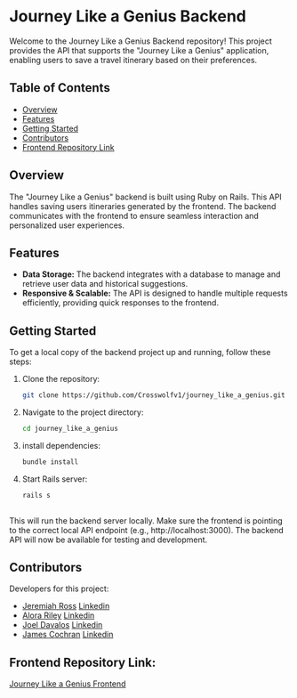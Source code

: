 # Journey Like a Genius Backend

Welcome to the Journey Like a Genius Backend repository! This project provides the API that supports the "Journey Like a Genius" application, enabling users to save a travel itinerary based on their preferences.

## Table of Contents
- [Overview](#overview)
- [Features](#features)
- [Getting Started](#getting-started)
- [Contributors](#contributors)
- [Frontend Repository Link](#frontend-repository-link)

## Overview
The "Journey Like a Genius" backend is built using Ruby on Rails. This API handles saving users itineraries generated by the frontend. The backend communicates with the frontend to ensure seamless interaction and personalized user experiences.

## Features
- **Data Storage:** The backend integrates with a database to manage and retrieve user data and historical suggestions.
- **Responsive & Scalable:** The API is designed to handle multiple requests efficiently, providing quick responses to the frontend.

## Getting Started
To get a local copy of the backend project up and running, follow these steps:

1. Clone the repository:
   ```bash
   git clone https://github.com/Crosswolfv1/journey_like_a_genius.git

2. Navigate to the project directory:
   ```bash
   cd journey_like_a_genius

3. install dependencies:
   ```bash
   bundle install
   
4. Start Rails server:
   ```bash
   rails s
  
This will run the backend server locally. Make sure the frontend is pointing to the correct local API endpoint (e.g., http://localhost:3000).
The backend API will now be available for testing and development.

## Contributors

Developers for this project:
 - [Jeremiah Ross](https://github.com/Crosswolfv1) [Linkedin](https://www.linkedin.com/in/jeremiahross/)
 - [Alora Riley](https://github.com/aloraalee) [Linkedin](https://www.linkedin.com/in/alorariley/)
 - [Joel Davalos](https://github.com/jdavalos98) [Linkedin](https://www.linkedin.com/in/joeldavalos/)
 - [James Cochran](https://github.com/James-Cochran) [Linkedin](https://www.linkedin.com/in/james-cochran-/)

## Frontend Repository Link:

[Journey Like a Genius Frontend](https://github.com/Crosswolfv1/journey_like_a_genius_fe)
   